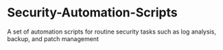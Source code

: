 # Security-Automation-Scripts
A set of automation scripts for routine security tasks such as log analysis, backup, and patch management
